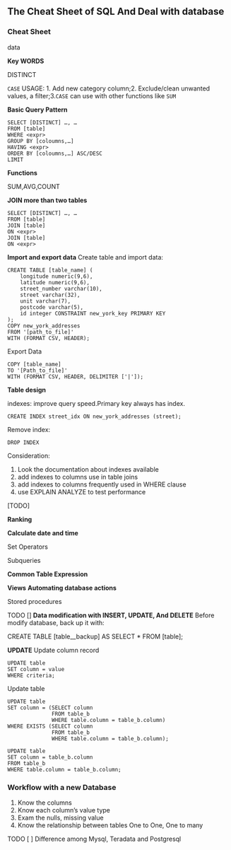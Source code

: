 ## The Cheat Sheet of SQL And Deal with database
### Cheat Sheet
data 

**Key WORDS**

DISTINCT

`CASE` USAGE: 1. Add new category column;2. Exclude/clean unwanted values, a filter;3.`CASE` can use with other functions like `SUM`

**Basic Query Pattern**

	SELECT [DISTINCT] …, …
	FROM [table]
	WHERE <expr>
	GROUP BY [coloumns,…]
	HAVING <expr>
	ORDER BY [coloumns,…] ASC/DESC
	LIMIT 

**Functions**

SUM,AVG,COUNT

**JOIN more than two tables**

	SELECT [DISTINCT] …, …
	FROM [table]
	JOIN [table]
	ON <expr>
	JOIN [table]
	ON <expr>
	
**Import and export data‌**
Create table and import data:

	CREATE TABLE [table_name] (
	    longitude numeric(9,6),
	    latitude numeric(9,6),
	    street_number varchar(10),
	    street varchar(32),
	    unit varchar(7),
	    postcode varchar(5),
	    id integer CONSTRAINT new_york_key PRIMARY KEY
	);
	COPY new_york_addresses
	FROM '[path_to_file]'
	WITH (FORMAT CSV, HEADER);

Export Data

	COPY [table_name]
	TO '[Path_to_file]'
	WITH (FORMAT CSV, HEADER, DELIMITER ['|']);
																					
**Table design**

indexes: improve query speed.Primary key always has index.

	CREATE INDEX street_idx ON new_york_addresses (street);
Remove index:

	DROP INDEX
	
Consideration:
1. Look the documentation about indexes available
2. add indexes to columns use in table joins
3. add indexes to columns frequently used in WHERE clause
4. use EXPLAIN ANALYZE to test performance

[TODO]

**Ranking**

**Calculate date and time**	

Set Operators

Subqueries

**Common Table Expression**

**Views**
**Automating database actions**

Stored procedures

TODO []
**Data modification with INSERT, UPDATE, And DELETE**
Before modify database, back up it with:

CREATE TABLE [table__backup] AS
SELECT * FROM [table];

**UPDATE**
Update column record

	UPDATE table
	SET column = value
	WHERE criteria;

Update table 

	UPDATE table
	SET column = (SELECT column
	              FROM table_b
	              WHERE table.column = table_b.column)
	WHERE EXISTS (SELECT column
	              FROM table_b
	              WHERE table.column = table_b.column);

	UPDATE table
	SET column = table_b.column
	FROM table_b
	WHERE table.column = table_b.column;

### Workflow with a new Database
1. Know the columns
2. Know each column’s value type
3. Exam the nulls, missing value 
4. Know the relationship between tables
One to One, One to many

TODO
[ ] Difference among Mysql, Teradata and Postgresql

